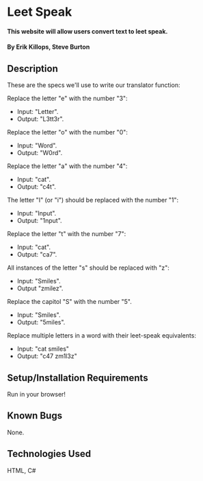 # Leet Speak

#### This website will allow users convert text to leet speak.

#### By **Erik Killops, Steve Burton**

## Description
These are the specs we'll use to write our translator function:

Replace the letter "e" with the number "3":
* Input: "Letter".
* Output: "L3tt3r".

Replace the letter "o" with the number "0":
* Input: "Word".
* Output: "W0rd".

Replace the letter "a" with the number "4":
* Input: "cat".
* Output: "c4t".

The letter "I" (or "i") should be replaced with the number "1":
* Input: "Input".
* Output: "1nput".

Replace the letter "t" with the number "7":
* Input: "cat".
* Output: "ca7".

All instances of the letter "s" should be replaced with "z":
* Input: "Smiles".
* Output "zmilez".

Replace the capitol "S" with the number "5".
* Input: "Smiles".
* Output: "5miles".

Replace multiple letters in a word with their leet-speak equivalents:
* Input: "cat smiles"
* Output: "c47 zm1l3z"


## Setup/Installation Requirements

Run in your browser!

## Known Bugs

None.


## Technologies Used

HTML, C#
